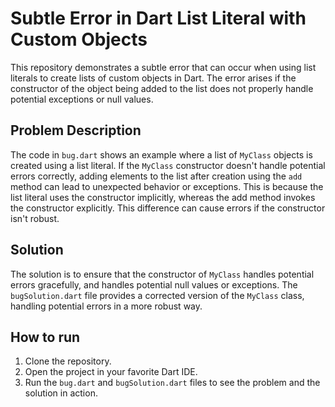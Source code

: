 # Subtle Error in Dart List Literal with Custom Objects

This repository demonstrates a subtle error that can occur when using list literals to create lists of custom objects in Dart. The error arises if the constructor of the object being added to the list does not properly handle potential exceptions or null values.

## Problem Description
The code in `bug.dart` shows an example where a list of `MyClass` objects is created using a list literal. If the `MyClass` constructor doesn't handle potential errors correctly, adding elements to the list after creation using the `add` method can lead to unexpected behavior or exceptions. This is because the list literal uses the constructor implicitly, whereas the add method invokes the constructor explicitly. This difference can cause errors if the constructor isn't robust.

## Solution
The solution is to ensure that the constructor of `MyClass` handles potential errors gracefully, and handles potential null values or exceptions.
The `bugSolution.dart` file provides a corrected version of the `MyClass` class, handling potential errors in a more robust way. 

## How to run
1. Clone the repository.
2. Open the project in your favorite Dart IDE.
3. Run the `bug.dart` and `bugSolution.dart` files to see the problem and the solution in action. 
